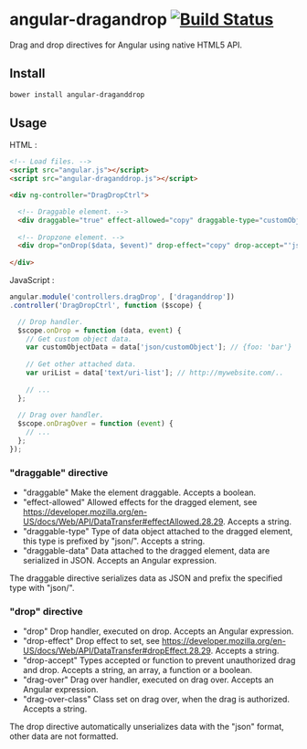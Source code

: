 # angular-dragandrop [![Build Status](https://travis-ci.org/neoziro/angular-draganddrop.png?branch=master)](https://travis-ci.org/neoziro/angular-draganddrop)

Drag and drop directives for Angular using native HTML5 API.

## Install

```sh
bower install angular-draganddrop
```

## Usage

HTML : 

```html
<!-- Load files. -->
<script src="angular.js"></script>
<script src="angular-draganddrop.js"></script>

<div ng-controller="DragDropCtrl">

  <!-- Draggable element. -->
  <div draggable="true" effect-allowed="copy" draggable-type="customObject" draggable-data="{foo: 'bar'}"></div>
  
  <!-- Dropzone element. -->
  <div drop="onDrop($data, $event)" drop-effect="copy" drop-accept="'json/customObject'" drag-over="onDragOver($event)" drag-over-class="drag-over-accept"></div>
  
</div>
```

JavaScript : 

```js
angular.module('controllers.dragDrop', ['draganddrop'])
.controller('DragDropCtrl', function ($scope) {

  // Drop handler.
  $scope.onDrop = function (data, event) {
    // Get custom object data.
    var customObjectData = data['json/customObject']; // {foo: 'bar'}
    
    // Get other attached data.
    var uriList = data['text/uri-list']; // http://mywebsite.com/..
    
    // ...
  };
  
  // Drag over handler.
  $scope.onDragOver = function (event) {
    // ...
  };
});
```

### "draggable" directive

- "draggable" Make the element draggable. Accepts a boolean.
- "effect-allowed" Allowed effects for the dragged element, see https://developer.mozilla.org/en-US/docs/Web/API/DataTransfer#effectAllowed.28.29. Accepts a string.
- "draggable-type" Type of data object attached to the dragged element, this type is prefixed by "json/". Accepts a string.
- "draggable-data" Data attached to the dragged element, data are serialized in JSON. Accepts an Angular expression.

The draggable directive serializes data as JSON and prefix the specified type with "json/".

### "drop" directive

- "drop" Drop handler, executed on drop. Accepts an Angular expression.
- "drop-effect" Drop effect to set, see https://developer.mozilla.org/en-US/docs/Web/API/DataTransfer#dropEffect.28.29. Accepts a string.
- "drop-accept" Types accepted or function to prevent unauthorized drag and drop. Accepts a string, an array, a function or a boolean.
- "drag-over" Drag over handler, executed on drag over. Accepts an Angular expression.
- "drag-over-class" Class set on drag over, when the drag is authorized. Accepts a string.

The drop directive automatically unserializes data with the "json" format, other data are not formatted.

